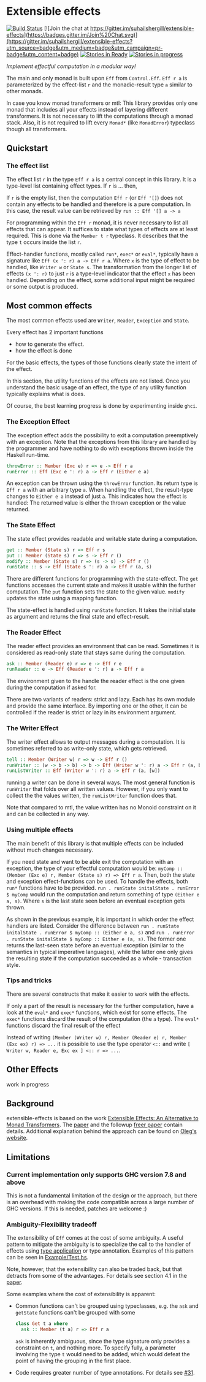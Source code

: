 
# Extensible effects

[![Build Status](https://travis-ci.org/suhailshergill/extensible-effects.svg?branch=master)](https://travis-ci.org/suhailshergill/extensible-effects)
[![Join the chat at https://gitter.im/suhailshergill/extensible-effects](https://badges.gitter.im/Join%20Chat.svg)](https://gitter.im/suhailshergill/extensible-effects?utm_source=badge&utm_medium=badge&utm_campaign=pr-badge&utm_content=badge)
[![Stories in Ready](https://badge.waffle.io/suhailshergill/extensible-effects.png?label=ready&title=Ready)](http://waffle.io/suhailshergill/extensible-effects)
[![Stories in progress](https://badge.waffle.io/suhailshergill/extensible-effects.png?label=in%20progress&title=In%20progress)](http://waffle.io/suhailshergill/extensible-effects)

*Implement effectful computation in a modular way!*

The main and only monad is built upon `Eff` from `Control.Eff`. `Eff r a` is parameterized by
the effect-list `r` and the monadic-result type `a` similar to other monads.

In case you know monad transformers or mtl: This library provides only one monad that includes all your effects instead of layering different transformers. It is not necessary to lift the computations through a monad stack. Also, it is not required to lift every `Monad*` (like `MonadError`) typeclass though all transformers.

## Quickstart

### The effect list

The effect list `r` in the type `Eff r a` is a central concept in this library.
It is a type-level list containing effect types. If `r` is ... then,

If `r` is the empty list, then the computation `Eff r` (or `Eff '[]`) does not contain any effects to be handled and therefore is a pure computation. In this case, the result value can be retrieved by `run :: Eff '[] a -> a`

For programming within the `Eff r` monad, it is never necessary to list all effects that can appear.
It suffices to state what types of effects are at least required.
This is done via the `Member t r` typeclass. It describes that the type `t` occurs inside the list `r`.

Effect-handler functions, mostly called `run*`, `exec*` or `eval*`, typically have a signature like `Eff (x ': r) a -> Eff r a`. Where `x` is the type of effect to be handled, like `Writer w` or `State s`. The transformation from the longer list of effects `(x ': r)` to just `r` is a type-level indicator that the effect `x` has been handled. Depending on the effect, some additional input might be required or some output is produced.

## Most common effects

The most common effects used are `Writer`, `Reader`, `Exception` and `State`.

Every effect has 2 important functions

* how to generate the effect.
* how the effect is done

For the basic effects, the types of those functions clearly state the intent of the effect.

In this section, the utility functions of the effects are not listed. Once you understand the basic usage of an effect, the type of any utility function typically explains what is does.

Of course, the best learning progress is done by experimenting inside `ghci`.

### The Exception Effect

The exception effect adds the possibility to exit a computation preemptively with an exception. Note that the exceptions from this library are handled by the programmer and have nothing to do with exceptions thrown inside the Haskell run-time.

```haskell
throwError :: Member (Exc e) r => e -> Eff r a
runError :: Eff (Exc e ': r) a -> Eff r (Either e a)
```

An exception can be thrown using the `throwError` function. Its return type is `Eff r a` with an arbitrary type `a`. When handling the effect, the result-type changes to `Either e a` instead of
just `a`. This indicates how the effect is handled: The returned value is either the thrown exception or the value returned.

### The State Effect

The state effect provides readable and writable state during a computation.

```haskell
get :: Member (State s) r => Eff r s
put :: Member (State s) r => s -> Eff r ()
modify :: Member (State s) r => (s -> s) -> Eff r ()
runState :: s -> Eff (State s ': r) a -> Eff r (a, s)
```

There are different functions for programming with the state-effect. The `get` functions accesses the current state and makes it usable within the further computation. The `put` function sets the state to the given value. `modify` updates the state using a mapping function.

The state-effect is handled using `runState` function. It takes the initial state as argument and returns the final state and effect-result.

### The Reader Effect

The reader effect provides an environment that can be read. Sometimes it is considered as read-only state that stays same during the computation.

```haskell
ask :: Member (Reader e) r => e -> Eff r e
runReader :: e -> Eff (Reader e ': r) a -> Eff r a
```

The environment given to the handle the reader effect is the one given during the computation if asked for.

There are two variants of readers: strict and lazy. Each has its own module and provide the same interface. By importing one or the other, it can be controlled if the reader is strict or lazy in its environment argument.

### The Writer Effect

The writer effect allows to output messages during a computation. It is sometimes referred to as write-only state, which gets retrieved.

```haskell
tell :: Member (Writer w) r => w -> Eff r ()
runWriter :: (w -> b -> b) -> b -> Eff (Writer w ': r) a -> Eff r (a, b)
runListWriter :: Eff (Writer w ': r) a -> Eff r (a, [w])
```

running a writer can be done in several ways. The most general function is `runWriter` that folds over all written values. However, if you only want to collect the the values written, the `runListWriter` function does that.

Note that compared to mtl, the value written has no Monoid constraint on it and can be collected in any way.

### Using multiple effects

The main benefit of this library is that multiple effects can be included without much changes necessary.

If you need state and want to be able exit the computation with an exception, the type of your effectful computation would be: `myComp :: (Member (Exc e) r, Member (State s) r) => Eff r a`. Then, both the state and exception effect-functions can be used. To handle the effects, both `run*` functions have to be provided. `run . runState initalState . runError $ myComp` would run the computation and return something of type `(Either e a, s)`. Where `s` is the last state seen before an eventual exception gets thrown.

As shown in the previous example, it is important in which order the effect handlers are listed. Consider the difference between `run . runState initalState . runError $ myComp :: (Either e a, s)` and `run . runError . runState initalState $ myComp :: Either e (a, s)`. The former one returns the last-seen state before an eventual exception (similar to the semantics in typical imperative languages), while the latter one only gives the resulting state if the computation succeeded as a whole - transaction style.

### Tips and tricks

There are several constructs that make it easier to work with the effects.

If only a part of the result is necessary for the further computation, have a look at the `eval*` and `exec*` functions, which exist for some effects. The `exec*` functions discard the result of the computation (the `a` type). The `eval*` functions discard the final result of the effect

Instead of writing `(Member (Writer w) r, Member (Reader e) r, Member (Exc ex) r) => ...` it is possible to use the type operator `<::` and write `[ Writer w, Reader e, Exc ex ] <:: r => ...`.

## Other Effects

work in progress

## Background

extensible-effects is based on the work
[Extensible Effects: An Alternative to Monad Transformers](http://okmij.org/ftp/Haskell/extensible/).
The [paper](http://okmij.org/ftp/Haskell/extensible/exteff.pdf) and
the followup [freer paper](http://okmij.org/ftp/Haskell/extensible/more.pdf)
contain details. Additional explanation behind the approach can be found on [Oleg's website](http://okmij.org/ftp/Haskell/extensible/).

## Limitations

### Current implementation only supports GHC version 7.8 and above
This is not a fundamental limitation of the design or the approach, but there is
an overhead with making the code compatible across a large number of GHC
versions. If this is needed, patches are welcome :)

### Ambiguity-Flexibility tradeoff

The extensibility of `Eff` comes at the cost of some ambiguity. A useful pattern
to mitigate the ambiguity is to specialize the call to the handler of effects
using [type application](https://ghc.haskell.org/trac/ghc/wiki/TypeApplication)
or type annotation. Examples of this pattern can be seen in
[Example/Test.hs](./test/Control/Eff/Example/Test.hs).

Note, however, that the extensibility can also be traded back, but that detracts
from some of the advantages. For details see section 4.1 in the
[paper](http://okmij.org/ftp/Haskell/extensible/exteff.pdf).

Some examples where the cost of extensibility is apparent:

  * Common functions can't be grouped using typeclasses, e.g.
    the `ask` and `getState` functions can't be grouped with some

    ```haskell
    class Get t a where
      ask :: Member (t a) r => Eff r a
    ```

    `ask` is inherently ambiguous, since the type signature only provides
    a constraint on `t`, and nothing more. To specify fully, a parameter
    involving the type `t` would need to be added, which would defeat the
    point of having the grouping in the first place.
  * Code requires greater number of type annotations. For details see
    [#31](https://github.com/suhailshergill/extensible-effects/issues/31).
